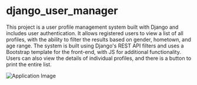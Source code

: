 # django_user_manager

This project is a user profile management system built with Django and includes user authentication. 
It allows registered users to view a list of all profiles, with the ability to filter the results based on gender, hometown, and age range.
The system is built using Django's REST API filters and uses a Bootstrap template for the front-end, with JS for additional functionality. 
Users can also view the details of individual profiles, and there is a button to print the entire list.


![Application Image](./demo/.png)
